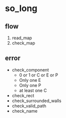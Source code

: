 # so_long


## flow
1. read_map
1. check_map

## error
- check_component
	- 0 or 1 or C or E or P
	- Only one E
	- Only one P
	- at least one C
- check_rect
- check_surrounded_walls
- check_valid_path
- check_name
